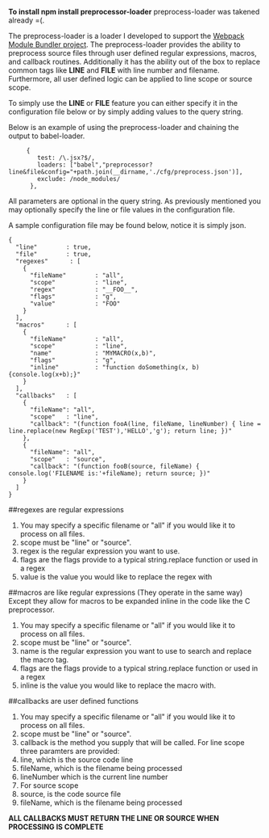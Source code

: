 **To install npm install preprocessor-loader**
preprocess-loader was takened already =(.

The preprocess-loader is a loader I developed to support the [Webpack Module Bundler project](https://webpack.github.io/).  The preprocess-loader provides the ability to preprocess source files through user defined regular expressions, macros, and callback routines.  Additionally it has the ability out of the box to replace common tags like __LINE__ and __FILE__ with line number and filename.  Furthermore, all user defined logic can be applied to line scope or source scope.

To simply use the __LINE__ or __FILE__ feature you can either specify it in the configuration file below or by simply adding values to the query string.

Below is an example of using the preprocess-loader and chaining the output to babel-loader.

```
     {
        test: /\.jsx?$/,
        loaders: ["babel","preprocessor?line&file&config="+path.join(__dirname,'./cfg/preprocess.json')],
        exclude: /node_modules/
      },

```

All parameters are optional in the query string.  As previously mentioned you may optionally specify the line or file values in the configuration file.

A sample configuration file may be found below, notice it is simply json.
```
{
  "line"        : true,
  "file"        : true,
  "regexes"      : [
    {
      "fileName"        : "all",
      "scope"           : "line",
      "regex"           : "__FOO__",
      "flags"           : "g",
      "value"           : "FOO"
    }
  ],
  "macros"      : [
    {
      "fileName"        : "all",
      "scope"           : "line",
      "name"            : "MYMACRO(x,b)",
      "flags"           : "g",
      "inline"          : "function doSomething(x, b) {console.log(x+b);}"
    }
  ],
  "callbacks"   : [
    {
      "fileName": "all",
      "scope"   : "line",
      "callback": "(function fooA(line, fileName, lineNumber) { line = line.replace(new RegExp('TEST'),'HELLO','g'); return line; })"
    },
    {
      "fileName": "all",
      "scope"   : "source",
      "callback": "(function fooB(source, fileName) { console.log('FILENAME is:'+fileName); return source; })"
    }
  ]
}
```
##regexes are regular expressions
1. You may specify a specific filename or "all" if you would like it to process on all files.  
2. scope must be "line" or "source".
3. regex is the regular expression you want to use.
4. flags are the flags provide to a typical string.replace function or used in a regex
5. value is the value you would like to replace the regex with


##macros are like regular expressions (They operate in the same way)
Except they allow for macros to be expanded inline in the code like the C preprocessor.
1. You may specify a specific filename or "all" if you would like it to process on all files.  
2. scope must be "line" or "source".
3. name is the regular expression you want to use to search and replace the macro tag.
4. flags are the flags provide to a typical string.replace function or used in a regex
5. inline is the value you would like to replace the macro with.

##callbacks are user defined functions
1. You may specify a specific filename or "all" if you would like it to process on all files. 
2. scope must be "line" or "source".
3. callback is the method you supply that will be called.  For line scope three paramters are provided:
  1. line, which is the source code line
  2. fileName, which is the filename being processed
  3. lineNumber which is the current line number
3. For source scope
  1. source, is the code source file
  2. fileName, which is the filename being processed
  
**ALL CALLBACKS MUST RETURN THE LINE OR SOURCE WHEN PROCESSING IS COMPLETE**

